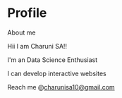 # Profile
About me


Hii I am Charuni SA!!


I'm an Data Science Enthusiast


I can develop interactive websites


Reach me @charunisa10@gmail.com


